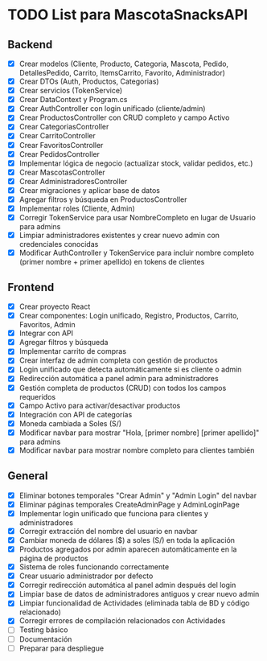 # TODO List para MascotaSnacksAPI

## Backend
- [x] Crear modelos (Cliente, Producto, Categoria, Mascota, Pedido, DetallesPedido, Carrito, ItemsCarrito, Favorito, Administrador)
- [x] Crear DTOs (Auth, Productos, Categorias)
- [x] Crear servicios (TokenService)
- [x] Crear DataContext y Program.cs
- [x] Crear AuthController con login unificado (cliente/admin)
- [x] Crear ProductosController con CRUD completo y campo Activo
- [x] Crear CategoriasController
- [x] Crear CarritoController
- [x] Crear FavoritosController
- [x] Crear PedidosController
- [x] Implementar lógica de negocio (actualizar stock, validar pedidos, etc.)
- [x] Crear MascotasController
- [x] Crear AdministradoresController
- [x] Crear migraciones y aplicar base de datos
- [x] Agregar filtros y búsqueda en ProductosController
- [x] Implementar roles (Cliente, Admin)
- [x] Corregir TokenService para usar NombreCompleto en lugar de Usuario para admins
- [x] Limpiar administradores existentes y crear nuevo admin con credenciales conocidas
- [x] Modificar AuthController y TokenService para incluir nombre completo (primer nombre + primer apellido) en tokens de clientes

## Frontend
- [x] Crear proyecto React
- [x] Crear componentes: Login unificado, Registro, Productos, Carrito, Favoritos, Admin
- [x] Integrar con API
- [x] Agregar filtros y búsqueda
- [x] Implementar carrito de compras
- [x] Crear interfaz de admin completa con gestión de productos
- [x] Login unificado que detecta automáticamente si es cliente o admin
- [x] Redirección automática a panel admin para administradores
- [x] Gestión completa de productos (CRUD) con todos los campos requeridos
- [x] Campo Activo para activar/desactivar productos
- [x] Integración con API de categorías
- [x] Moneda cambiada a Soles (S/)
- [x] Modificar navbar para mostrar "Hola, [primer nombre] [primer apellido]" para admins
- [x] Modificar navbar para mostrar nombre completo para clientes también

## General
- [x] Eliminar botones temporales "Crear Admin" y "Admin Login" del navbar
- [x] Eliminar páginas temporales CreateAdminPage y AdminLoginPage
- [x] Implementar login unificado que funciona para clientes y administradores
- [x] Corregir extracción del nombre del usuario en navbar
- [x] Cambiar moneda de dólares ($) a soles (S/) en toda la aplicación
- [x] Productos agregados por admin aparecen automáticamente en la página de productos
- [x] Sistema de roles funcionando correctamente
- [x] Crear usuario administrador por defecto
- [x] Corregir redirección automática al panel admin después del login
- [x] Limpiar base de datos de administradores antiguos y crear nuevo admin
- [x] Limpiar funcionalidad de Actividades (eliminada tabla de BD y código relacionado)
- [x] Corregir errores de compilación relacionados con Actividades
- [ ] Testing básico
- [ ] Documentación
- [ ] Preparar para despliegue
